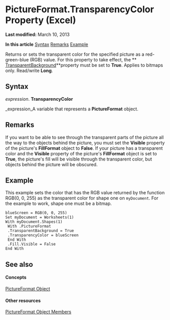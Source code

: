 
# PictureFormat.TransparencyColor Property (Excel)

 **Last modified:** March 10, 2013

 **In this article**
 [Syntax](#sectionSection0)
 [Remarks](#sectionSection1)
 [Example](#sectionSection2)


Returns or sets the transparent color for the specified picture as a red-green-blue (RGB) value. For this property to take effect, the  ** [TransparentBackground](9b7cc5b5-610a-821b-cf99-e2af5c4ecf61.md)**property must be set to  **True**. Applies to bitmaps only. Read/write  **Long**.


## Syntax
<a name="sectionSection0"> </a>

 _expression_. **TransparencyColor**

 _expression_A variable that represents a  **PictureFormat** object.


## Remarks
<a name="sectionSection1"> </a>

If you want to be able to see through the transparent parts of the picture all the way to the objects behind the picture, you must set the  **Visible** property of the picture's **FillFormat** object to **False**. If your picture has a transparent color and the  **Visible** property of the picture's **FillFormat** object is set to **True**, the picture's fill will be visible through the transparent color, but objects behind the picture will be obscured.


## Example
<a name="sectionSection2"> </a>

This example sets the color that has the RGB value returned by the function RGB(0, 0, 255) as the transparent color for shape one on  `myDocument`. For the example to work, shape one must be a bitmap.


```
blueScreen = RGB(0, 0, 255) 
Set myDocument = Worksheets(1) 
With myDocument.Shapes(1) 
 With .PictureFormat 
 .TransparentBackground = True 
 .TransparencyColor = blueScreen 
 End With 
 .Fill.Visible = False 
End With
```


## See also
<a name="sectionSection2"> </a>


#### Concepts


 [PictureFormat Object](7e8ec723-b6e0-fdc9-ff4e-22cbb31be4df.md)
#### Other resources


 [PictureFormat Object Members](d27d6074-2698-2b1d-87cb-c9cc187354c3.md)
